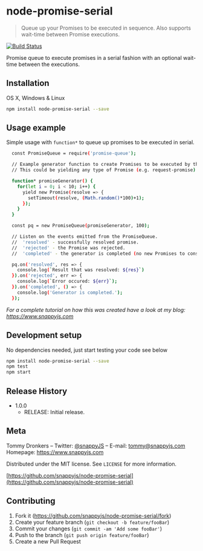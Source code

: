 # node-promise-serial
> Queue up your Promises to be executed in sequence. Also supports wait-time between Promise executions.

[![Build Status](https://travis-ci.org/snappyjs/node-promise-serial.svg?branch=master)](https://travis-ci.org/snappyjs/node-promise-serial)

Promise queue to execute promises in a serial fashion with an optional wait-time between the executions.

## Installation

OS X, Windows & Linux

```sh
npm install node-promise-serial --save
```

## Usage example

Simple usage with `function*` to queue up promises to be executed in serial.
```sh
  const PromiseQueue = require('promise-queue');

  // Example generator function to create Promises to be executed by the queue.
  // This could be yielding any type of Promise (e.g. request-promise)

  function* promiseGenerator() {
    for(let i = 0; i < 10; i++) {
      yield new Promise(resolve => {
        setTimeout(resolve, (Math.random()*100)+1);
      });
    }
  }

  const pq = new PromiseQueue(promiseGenerator, 100);

  // Listen on the events emitted from the PromiseQueue.
  //  'resolved' - successfully resolved promise.
  //  'rejected' - the Promise was rejected.
  //  'completed' - the generator is completed (no new Promises to consume)

  pq.on('resolved', res => {
    console.log(`Result that was resolved: ${res}`)
  }).on('rejected', err => {
    console.log(`Error occured: ${err}`);
  }).on('completed', () => {
    console.log('Generator is completed.');
  });  


```

_For a complete tutorial on how this was created have a look at my blog: https://www.snappyjs.com_

## Development setup

No dependencies needed, just start testing your code see below

```sh
npm install node-promise-serial --save
npm test
npm start
```

## Release History

* 1.0.0
    * RELEASE: Initial release.

## Meta

Tommy Dronkers –
Twitter: [@snappyJS](https://twitter.com/snappyjs) –
E-mail: tommy@snappyjs.com
Homepage: https://www.snappyjs.com

Distributed under the MIT license. See ``LICENSE`` for more information.

[https://github.com/snappyjs/node-promise-serial](https://github.com/snappyjs/node-promise-serial)

## Contributing

1. Fork it (<https://github.com/snappyjs/node-promise-serial/fork>)
2. Create your feature branch (`git checkout -b feature/fooBar`)
3. Commit your changes (`git commit -am 'Add some fooBar'`)
4. Push to the branch (`git push origin feature/fooBar`)
5. Create a new Pull Request
